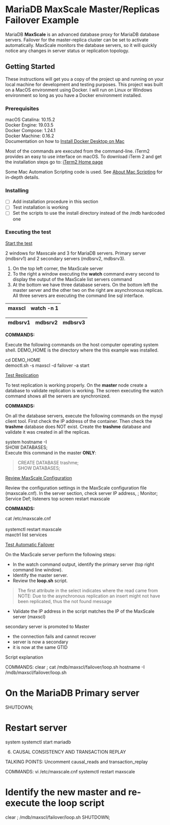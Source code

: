 # MariaDB MaxScale Master/Replicas Failover Example

MariaDB __MaxScale__ is an advanced database proxy for MariaDB database servers. Failover for the master-replica cluster can
be set to activate automatically. MaxScale monitors the database servers, so it will quickly notice any changes in server
status or replication topology.

## Getting Started 

These instructions will get you a copy of the project up and running on your local machine for development and testing purposes.
This project was built on a MacOS environment using Docker. I will run on Linux or Windows environment so long as you have
a Docker environment installed.

### Prerequisites

macOS Catalina: 10.15.2<br>
Docker Engine: 19.03.5<br>
Docker Compose: 1.24.1<br>
Docker Machine: 0.16.2<br>
Documentation on how to [Install Docker Desktop on Mac](https://docs.docker.com/docker-for-mac/install/)

Most of the commands are executed from the command-line. iTerm2 provides an easy to use interface on macOS. To download iTerm 2 and get the installation steps go to: [iTerm2 Home page](https://www.iterm2.com/index.html)

Some Mac Automation Scripting code is used. See [About Mac Scripting](https://developer.apple.com/library/archive/documentation/LanguagesUtilities/Conceptual/MacAutomationScriptingGuide/index.html#//apple_ref/doc/uid/TP40016239-CH56-SW1) for in-depth details.

### Installing 

- [ ] Add installation procedure in this section
- [ ] Test installation is working
- [ ] Set the scripts to use the install directory instead of the /mdb hardcoded one

### Executing the test

<ins>Start the test</ins>

2 windows for Maxscale and 3 for MariaDB servers. Primary server (mdbsrv1) and 2 secondary servers (mdbsrv2, mdbsrv3).
1) On the top left corner, the MaxScale server
2) To the right a window executing the __watch__ command every second to display the output of the MaxScale list servers command
3) At the bottom we have three database servers. On the bottom left the master server and the other two on the right are asynchronous replicas. All three servers are executing the command line sql interface.

| maxscl   | watch -n 1 |
| ------- | -------- |

| mdbsrv1 | mdbsrv2 | mdbsrv3 |
| ------- | ------- | --------|

__COMMANDS:__

Execute the following commands on the host computer operating system shell. DEMO_HOME is the directory where the this example was installed.

cd DEMO_HOME<br>
democtl.sh -s maxscl -d failover -a start 

<ins>Test Replication</ins>

To test replication is working properly. On the __master__ node create a database to validate replication is working. The screen executing the watch command shows all the servers are synchronized. 

__COMMANDS:__

On all the database servers, execute the following commands on the mysql client tool. First check the IP address of the container. Then check the __trashme__ database does NOT exist. Create the __trashme__ database and validate it was created in all the replicas.

system hostname -I<br>
SHOW DATABASES;<br>
Execute this command in the master __ONLY__:<br>
> CREATE DATABASE trashme;<br>
SHOW DATABASES;<br>

<ins>Review MaxScale Configuration</ins>

Review the configuration settings in the MaxScale configuration file (maxscale.cnf). In the server section, check server IP address, ; Monitor; Service Def; listeners
top screen restart maxscale

__COMMANDS:__

cat /etc/maxscale.cnf<br>      
systemctl restart maxscale<br>
maxctrl list services<br>
 
<ins>Test Automatic Failover</ins>

On the MaxScale server perform the following steps:

* In the watch command output, identify the primary server (top right command line window).
* Identify the master server.
* Review the __loop.sh__ script.
> The first attribute in the select indicates where the read came from
> NOTE: Due to the asynchronous replication an insert might not have been replicated, thus the not found message
* Validate the IP address in the script matches the IP of the MaxScale server (maxscl)

secondary server is promoted to Master
  + the connection fails and cannot recover
  + server is now a secondary
  + it is now at the same GTID

Script explanation

COMMANDS:
 clear ; cat /mdb/maxscl/failover/loop.sh
 hostname -I
 /mdb/maxscl/failover/loop.sh

# On the MariaDB Primary server
 SHUTDOWN;

# Restart server
 system systemctl start mariadb

6) CAUSAL CONSISTENCY AND TRANSACTION REPLAY

TALKING POINTS:
Uncomment causal_reads and transaction_replay

COMMANDS:
 vi /etc/maxscale.cnf
 systemctl restart maxscale

# Identify the new master and re-execute the loop script

 clear ; /mdb/maxscl/failover/loop.sh
 SHUTDOWN;
